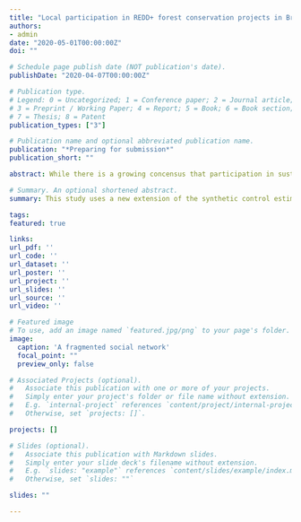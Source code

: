 ```yaml
---
title: "Local participation in REDD+ forest conservation projects in Brazil"
authors:
- admin
date: "2020-05-01T00:00:00Z"
doi: ""

# Schedule page publish date (NOT publication's date).
publishDate: "2020-04-07T00:00:00Z"

# Publication type.
# Legend: 0 = Uncategorized; 1 = Conference paper; 2 = Journal article;
# 3 = Preprint / Working Paper; 4 = Report; 5 = Book; 6 = Book section;
# 7 = Thesis; 8 = Patent
publication_types: ["3"]

# Publication name and optional abbreviated publication name.
publication: "*Preparing for submission*"
publication_short: ""

abstract: While there is a growing concensus that participation in sustainable development efforts is normatively important, its impacts on the environmental performance of these projects is less clear. Does increasing participation improve environmental outcomes, threaten them, or neither? This study examines the effect of local participation on forest conservation projects in Brazil that are associated with a high-profile international initiative called REDD+. Theoretically grounded measures of participation are constructed through a review public project documentation. An extension of the synthetic control approach is then used to assess the conservation value-added of high levels of participation within this sample. Counter to some strong arguments in both directions in the literature, high participation appears to at most have a minor negative effect on the ability of these REDD+ efforts to slow forest loss. This study concludes by weighing the implications of that finding for our understanding of participatory development initiatives.

# Summary. An optional shortened abstract.
summary: This study uses a new extension of the synthetic control estimatino strategy to explore whether the most participatory REDD+ efforts are more effective than other less participatory efforts to combat forest loss in the Brazilian Amazon.

tags:
featured: true

links:
url_pdf: ''
url_code: ''
url_dataset: ''
url_poster: ''
url_project: ''
url_slides: ''
url_source: ''
url_video: ''

# Featured image
# To use, add an image named `featured.jpg/png` to your page's folder. 
image:
  caption: 'A fragmented social network'
  focal_point: ""
  preview_only: false

# Associated Projects (optional).
#   Associate this publication with one or more of your projects.
#   Simply enter your project's folder or file name without extension.
#   E.g. `internal-project` references `content/project/internal-project/index.md`.
#   Otherwise, set `projects: []`.

projects: []

# Slides (optional).
#   Associate this publication with Markdown slides.
#   Simply enter your slide deck's filename without extension.
#   E.g. `slides: "example"` references `content/slides/example/index.md`.
#   Otherwise, set `slides: ""`

slides: ""

---
```

